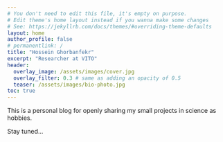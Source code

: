 ```yaml
---
# You don't need to edit this file, it's empty on purpose.
# Edit theme's home layout instead if you wanna make some changes
# See: https://jekyllrb.com/docs/themes/#overriding-theme-defaults
layout: home
author_profile: false
# permanentlink: /
title: "Hossein Ghorbanfekr"
excerpt: "Researcher at VITO"
header:
  overlay_image: /assets/images/cover.jpg
  overlay_filter: 0.3 # same as adding an opacity of 0.5
  teaser: /assets/images/bio-photo.jpg
toc: true
---
```


This is a personal blog for openly sharing my small projects in science as hobbies.

Stay tuned...
